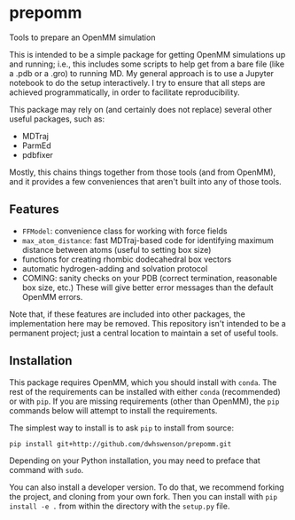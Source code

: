 # prepomm
Tools to prepare an OpenMM simulation

This is intended to be a simple package for getting OpenMM simulations up
and running; i.e., this includes some scripts to help get from a bare file
(like a .pdb or a .gro) to running MD.  My general approach is to use a
Jupyter notebook to do the setup interactively. I try to ensure that all
steps are achieved programmatically, in order to facilitate reproducibility.

This package may rely on (and certainly does not replace) several other
useful packages, such as:

* MDTraj
* ParmEd
* pdbfixer

Mostly, this chains things together from those tools (and from OpenMM), and
it provides a few conveniences that aren't built into any of those tools.

## Features

* `FFModel`: convenience class for working with force fields
* `max_atom_distance`: fast MDTraj-based code for identifying maximum
  distance between atoms (useful to setting box size)
* functions for creating rhombic dodecahedral box vectors
* automatic hydrogen-adding and solvation protocol
* COMING: sanity checks on your PDB (correct termination, reasonable box
  size, etc.) These will give better error messages than the default OpenMM
  errors.

Note that, if these features are included into other packages, the
implementation here may be removed. This repository isn't intended to be a
permanent project; just a central location to maintain a set of useful
tools.

## Installation

This package requires OpenMM, which you should install with `conda`. The
rest of the requirements can be installed with either `conda` (recommended)
or with `pip`. If you are missing requirements (other than OpenMM), the
`pip` commands below will attempt to install the requirements.

The simplest way to install is to ask `pip` to install from source:

```bash
pip install git+http://github.com/dwhswenson/prepomm.git
```

Depending on your Python installation, you may need to preface that command
with `sudo`.

You can also install a developer version. To do that, we recommend forking
the project, and cloning from your own fork. Then you can install with `pip
install -e .` from within the directory with the `setup.py` file.
